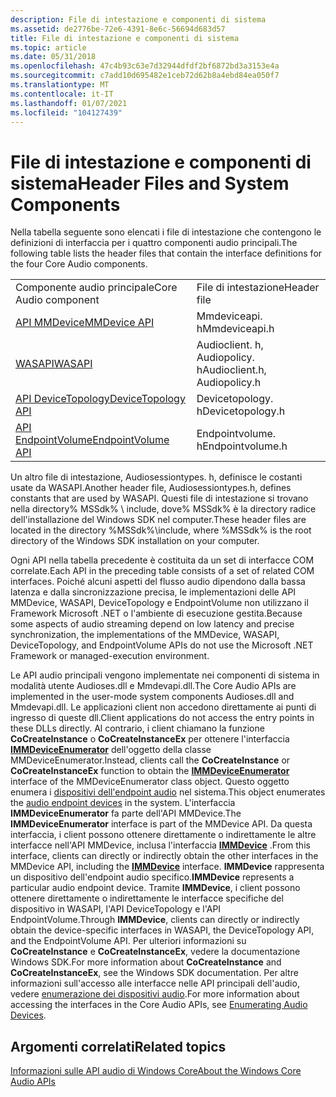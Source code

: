 ```yaml
---
description: File di intestazione e componenti di sistema
ms.assetid: de2776be-72e6-4391-8e6c-56694d683d57
title: File di intestazione e componenti di sistema
ms.topic: article
ms.date: 05/31/2018
ms.openlocfilehash: 47c4b93c63e7d32944dfdf2bf6872bd3a3153e4a
ms.sourcegitcommit: c7add10d695482e1ceb72d62b8a4ebd84ea050f7
ms.translationtype: MT
ms.contentlocale: it-IT
ms.lasthandoff: 01/07/2021
ms.locfileid: "104127439"
---
```

# <a name="header-files-and-system-components"></a><span data-ttu-id="06e0e-103">File di intestazione e componenti di sistema</span><span class="sxs-lookup"><span data-stu-id="06e0e-103">Header Files and System Components</span></span>

<span data-ttu-id="06e0e-104">Nella tabella seguente sono elencati i file di intestazione che contengono le definizioni di interfaccia per i quattro componenti audio principali.</span><span class="sxs-lookup"><span data-stu-id="06e0e-104">The following table lists the header files that contain the interface definitions for the four Core Audio components.</span></span>



|                                              |                              |
|----------------------------------------------|------------------------------|
| <span data-ttu-id="06e0e-105">Componente audio principale</span><span class="sxs-lookup"><span data-stu-id="06e0e-105">Core Audio component</span></span>                         | <span data-ttu-id="06e0e-106">File di intestazione</span><span class="sxs-lookup"><span data-stu-id="06e0e-106">Header file</span></span>                  |
| [<span data-ttu-id="06e0e-107">API MMDevice</span><span class="sxs-lookup"><span data-stu-id="06e0e-107">MMDevice API</span></span>](mmdevice-api.md)             | <span data-ttu-id="06e0e-108">Mmdeviceapi. h</span><span class="sxs-lookup"><span data-stu-id="06e0e-108">Mmdeviceapi.h</span></span>                |
| [<span data-ttu-id="06e0e-109">WASAPI</span><span class="sxs-lookup"><span data-stu-id="06e0e-109">WASAPI</span></span>](wasapi.md)                         | <span data-ttu-id="06e0e-110">Audioclient. h, Audiopolicy. h</span><span class="sxs-lookup"><span data-stu-id="06e0e-110">Audioclient.h, Audiopolicy.h</span></span> |
| [<span data-ttu-id="06e0e-111">API DeviceTopology</span><span class="sxs-lookup"><span data-stu-id="06e0e-111">DeviceTopology API</span></span>](devicetopology-api.md) | <span data-ttu-id="06e0e-112">Devicetopology. h</span><span class="sxs-lookup"><span data-stu-id="06e0e-112">Devicetopology.h</span></span>             |
| [<span data-ttu-id="06e0e-113">API EndpointVolume</span><span class="sxs-lookup"><span data-stu-id="06e0e-113">EndpointVolume API</span></span>](endpointvolume-api.md) | <span data-ttu-id="06e0e-114">Endpointvolume. h</span><span class="sxs-lookup"><span data-stu-id="06e0e-114">Endpointvolume.h</span></span>             |



 

<span data-ttu-id="06e0e-115">Un altro file di intestazione, Audiosessiontypes. h, definisce le costanti usate da WASAPI.</span><span class="sxs-lookup"><span data-stu-id="06e0e-115">Another header file, Audiosessiontypes.h, defines constants that are used by WASAPI.</span></span> <span data-ttu-id="06e0e-116">Questi file di intestazione si trovano nella directory% MSSdk% \\ include, dove% MSSdk% è la directory radice dell'installazione del Windows SDK nel computer.</span><span class="sxs-lookup"><span data-stu-id="06e0e-116">These header files are located in the directory %MSSdk%\\include, where %MSSdk% is the root directory of the Windows SDK installation on your computer.</span></span>

<span data-ttu-id="06e0e-117">Ogni API nella tabella precedente è costituita da un set di interfacce COM correlate.</span><span class="sxs-lookup"><span data-stu-id="06e0e-117">Each API in the preceding table consists of a set of related COM interfaces.</span></span> <span data-ttu-id="06e0e-118">Poiché alcuni aspetti del flusso audio dipendono dalla bassa latenza e dalla sincronizzazione precisa, le implementazioni delle API MMDevice, WASAPI, DeviceTopology e EndpointVolume non utilizzano il Framework Microsoft .NET o l'ambiente di esecuzione gestita.</span><span class="sxs-lookup"><span data-stu-id="06e0e-118">Because some aspects of audio streaming depend on low latency and precise synchronization, the implementations of the MMDevice, WASAPI, DeviceTopology, and EndpointVolume APIs do not use the Microsoft .NET Framework or managed-execution environment.</span></span>

<span data-ttu-id="06e0e-119">Le API audio principali vengono implementate nei componenti di sistema in modalità utente Audioses.dll e Mmdevapi.dll.</span><span class="sxs-lookup"><span data-stu-id="06e0e-119">The Core Audio APIs are implemented in the user-mode system components Audioses.dll and Mmdevapi.dll.</span></span> <span data-ttu-id="06e0e-120">Le applicazioni client non accedono direttamente ai punti di ingresso di queste dll.</span><span class="sxs-lookup"><span data-stu-id="06e0e-120">Client applications do not access the entry points in these DLLs directly.</span></span> <span data-ttu-id="06e0e-121">Al contrario, i client chiamano la funzione **CoCreateInstance** o **CoCreateInstanceEx** per ottenere l'interfaccia [**IMMDeviceEnumerator**](/windows/desktop/api/Mmdeviceapi/nn-mmdeviceapi-immdeviceenumerator) dell'oggetto della classe MMDeviceEnumerator.</span><span class="sxs-lookup"><span data-stu-id="06e0e-121">Instead, clients call the **CoCreateInstance** or **CoCreateInstanceEx** function to obtain the [**IMMDeviceEnumerator**](/windows/desktop/api/Mmdeviceapi/nn-mmdeviceapi-immdeviceenumerator) interface of the MMDeviceEnumerator class object.</span></span> <span data-ttu-id="06e0e-122">Questo oggetto enumera i [dispositivi dell'endpoint audio](audio-endpoint-devices.md) nel sistema.</span><span class="sxs-lookup"><span data-stu-id="06e0e-122">This object enumerates the [audio endpoint devices](audio-endpoint-devices.md) in the system.</span></span> <span data-ttu-id="06e0e-123">L'interfaccia **IMMDeviceEnumerator** fa parte dell'API MMDevice.</span><span class="sxs-lookup"><span data-stu-id="06e0e-123">The **IMMDeviceEnumerator** interface is part of the MMDevice API.</span></span> <span data-ttu-id="06e0e-124">Da questa interfaccia, i client possono ottenere direttamente o indirettamente le altre interfacce nell'API MMDevice, inclusa l'interfaccia [**IMMDevice**](/windows/desktop/api/Mmdeviceapi/nn-mmdeviceapi-immdevice) .</span><span class="sxs-lookup"><span data-stu-id="06e0e-124">From this interface, clients can directly or indirectly obtain the other interfaces in the MMDevice API, including the [**IMMDevice**](/windows/desktop/api/Mmdeviceapi/nn-mmdeviceapi-immdevice) interface.</span></span> <span data-ttu-id="06e0e-125">**IMMDevice** rappresenta un dispositivo dell'endpoint audio specifico.</span><span class="sxs-lookup"><span data-stu-id="06e0e-125">**IMMDevice** represents a particular audio endpoint device.</span></span> <span data-ttu-id="06e0e-126">Tramite **IMMDevice**, i client possono ottenere direttamente o indirettamente le interfacce specifiche del dispositivo in WASAPI, l'API DeviceTopology e l'API EndpointVolume.</span><span class="sxs-lookup"><span data-stu-id="06e0e-126">Through **IMMDevice**, clients can directly or indirectly obtain the device-specific interfaces in WASAPI, the DeviceTopology API, and the EndpointVolume API.</span></span> <span data-ttu-id="06e0e-127">Per ulteriori informazioni su **CoCreateInstance** e **CoCreateInstanceEx**, vedere la documentazione Windows SDK.</span><span class="sxs-lookup"><span data-stu-id="06e0e-127">For more information about **CoCreateInstance** and **CoCreateInstanceEx**, see the Windows SDK documentation.</span></span> <span data-ttu-id="06e0e-128">Per altre informazioni sull'accesso alle interfacce nelle API principali dell'audio, vedere [enumerazione dei dispositivi audio](enumerating-audio-devices.md).</span><span class="sxs-lookup"><span data-stu-id="06e0e-128">For more information about accessing the interfaces in the Core Audio APIs, see [Enumerating Audio Devices](enumerating-audio-devices.md).</span></span>

## <a name="related-topics"></a><span data-ttu-id="06e0e-129">Argomenti correlati</span><span class="sxs-lookup"><span data-stu-id="06e0e-129">Related topics</span></span>

<dl> <dt>

[<span data-ttu-id="06e0e-130">Informazioni sulle API audio di Windows Core</span><span class="sxs-lookup"><span data-stu-id="06e0e-130">About the Windows Core Audio APIs</span></span>](about-the-windows-core-audio-apis.md)
</dt> </dl>

 

 



